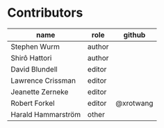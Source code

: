 # Contributors

name | role   | github
--- |--------| ---
Stephen Wurm | author |
Shirô Hattori | author |
David Blundell | editor |
Lawrence Crissman | editor |
Jeanette Zerneke | editor |
Robert Forkel | editor | @xrotwang
Harald Hammarström | other |